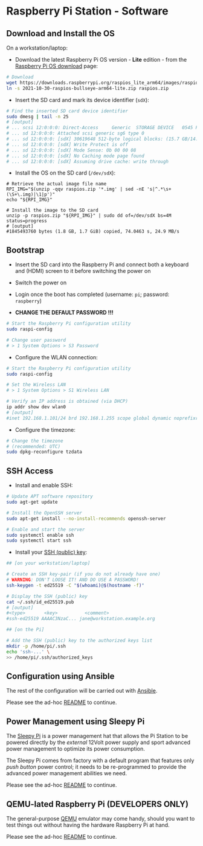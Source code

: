 Raspberry Pi Station - Software
===============================

Download and Install the OS
---------------------------

On a workstation/laptop:

* Download the latest Raspberry Pi OS version - **Lite** edition - from the
  [Raspberry Pi OS download][rpi-os-download] page:

``` bash
# Download
wget https://downloads.raspberrypi.org/raspios_lite_arm64/images/raspios_lite_arm64-2021-11-08/2021-10-30-raspios-bullseye-arm64-lite.zip
ln -s 2021-10-30-raspios-bullseye-arm64-lite.zip raspios.zip
```

* Insert the SD card and mark its device identifier (`sdX`):

``` bash
# Find the inserted SD card device identifier
sudo dmesg | tail -n 25
# [output]
# ... scsi 12:0:0:0: Direct-Access     Generic  STORAGE DEVICE   0545 PQ: 0 ANSI: 0
# ... sd 12:0:0:0: Attached scsi generic sg6 type 0
# ... sd 12:0:0:0: [sdX] 30619648 512-byte logical blocks: (15.7 GB/14.6 GiB)
# ... sd 12:0:0:0: [sdX] Write Protect is off
# ... sd 12:0:0:0: [sdX] Mode Sense: 0b 00 00 08
# ... sd 12:0:0:0: [sdX] No Caching mode page found
# ... sd 12:0:0:0: [sdX] Assuming drive cache: write through
```

* Install the OS on the SD card (`/dev/sdX`):

```
# Retrieve the actual image file name
RPI_IMG="$(unzip -qqv raspios.zip '*.img' | sed -nE 's|^.*\s+(\S+\.img)|\1|p')"
echo "${RPI_IMG}"

# Install the image to the SD card
unzip -p raspios.zip "${RPI_IMG}" | sudo dd of=/dev/sdX bs=4M status=progress
# [output]
#1845493760 bytes (1.8 GB, 1.7 GiB) copied, 74.0463 s, 24.9 MB/s
```

[rpi-os-download]: https://www.raspberrypi.org/downloads/raspberry-pi-os/


Bootstrap
---------

* Insert the SD card into the Raspberry Pi and connect both a keyboard and (HDMI) screen to it
  before switching the power on

* Switch the power on

* Login once the boot has completed (username: `pi`; password: `raspberry`)

* **CHANGE THE DEFAULT PASSWORD !!!**

``` bash
# Start the Raspberry Pi configuration utility
sudo raspi-config

# Change user password
# > 1 System Options > S3 Password
```

* Configure the WLAN connection:

``` bash
# Start the Raspberry Pi configuration utility
sudo raspi-config

# Set the Wireless LAN
# > 1 System Options > S1 Wireless LAN

# Verify an IP address is obtained (via DHCP)
ip addr show dev wlan0
# [output]
#inet 192.168.1.101/24 brd 192.168.1.255 scope global dynamic noprefixroute wlan0
```

* Configure the timezone:

``` bash
# Change the timezone
# (recommended: UTC)
sudo dpkg-reconfigure tzdata
```

SSH Access
----------

* Install and enable SSH:

``` bash
# Update APT software repository
sudo agt-get update

# Install the OpenSSH server
sudo apt-get install --no-install-recommends openssh-server

# Enable and start the server
sudo systemctl enable ssh
sudo systemctl start ssh
```

* Install your [SSH (public) key][ssh-key]:

``` bash
## [on your workstation/laptop]

# Create an SSH key-pair (if you do not already have one)
# WARNING: DON'T LOOSE IT! AND DO USE A PASSWORD!
ssh-keygen -t ed25519 -C "$(whoami)@$(hostname -f)"

# Display the SSH (public) key
cat ~/.ssh/id_ed25519.pub
# [output]
#<type>       <key>          <comment>
#ssh-ed25519 AAAAC3NzaC... jane@workstation.example.org

## [on the Pi]

# Add the SSH (public) key to the authorized keys list
mkdir -p /home/pi/.ssh
echo 'ssh-...' \
>> /home/pi/.ssh/authorized_keys
```

[ssh-key]: https://www.ssh.com/ssh/key/


Configuration using Ansible
---------------------------

The rest of the configuration will be carried out with [Ansible][ansible].

[ansible]: https://www.ansible.com/

Please see the ad-hoc [README](./ansible/README.md) to continue.


Power Management using Sleepy Pi
--------------------------------

The [Sleepy Pi][sleepy-pi] is a power management hat that allows the Pi Station to be powered
directly by the _external_ 12Volt power supply and sport advanced power management to optimize
its power consumption.

[sleepy-pi]: https://spellfoundry.com/product/sleepy-pi-2/

The Sleepy Pi comes from factory with a default program that features only _push button_ power
control; it needs to be re-programmed to provide the advanced power management abilities we
need.

Please see the ad-hoc [README](./sleepy-pi/README.md) to continue.


QEMU-lated Raspberry Pi (DEVELOPERS ONLY)
-----------------------------------------

The general-purpose [QEMU][qemu] emulator may come handy, should you want to test things out without
having the hardware Raspberry Pi at hand.

[qemu]: https://www.qemu.org/

Please see the ad-hoc [README](./qemu/README.md) to continue.
